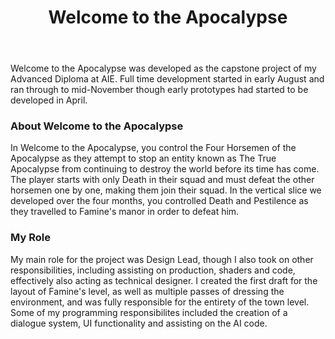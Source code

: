 ﻿---
layout: project
projectfeature: true
homepage: side
title: Welcome to the Apocalypse
year: 2020
genre: Tactics/Turn-Based Strategy
roles: Design Lead, Production, Level Design, Programming 
featureimage: /assets/images/projects/wtta.jpg
animatedimage: /assets/images/projects/wtta.jpg
mainvideo: https://www.youtube.com/embed/_XFcuIs5cWU
galleryimages:
  - /assets/images/projects/wtta.jpg
  - /assets/images/projects/wtta1.jpg
  - /assets/images/projects/wtta2.jpg
  - /assets/images/projects/wtta3.jpg
  - /assets/images/projects/wtta4.jpg
downloadlinks:
  - https://theburkester.itch.io/wtta
website: https://showcase.aie.edu.au/project/welcome-to-the-apocalypse/
team:
  - Nicholas Burke
  - Alexander Frencham
  - James Cretchley
  - Aaron Regterschot
  - Ben Macdonald
  - Callista Gale
  - Kyle Edmonds
  - Massimo Gamboni
  - Grant Roberts
  - James Goutos
  - Connor Li
---

Welcome to the Apocalypse was developed as the capstone project of my Advanced Diploma at AIE. Full time development started in early August and ran through to mid-November though early prototypes had started to be developed in April.

### About Welcome to the Apocalypse
In Welcome to the Apocalypse, you control the Four Horsemen of the Apocalypse as they attempt to stop an entity known as The True Apocalypse from continuing to destroy the world before its time has come. The player starts with only Death in their squad and must defeat the other horsemen one by one, making them join their squad. In the vertical slice we developed over the four months, you controlled Death and Pestilence as they travelled to Famine's manor in order to defeat him.

### My Role
My main role for the project was Design Lead, though I also took on other responsibilities, including assisting on production, shaders and code, effectively also acting as technical designer. I created the first draft for the layout of Famine's level, as well as multiple passes of dressing the environment, and was fully responsible for the entirety of the town level. Some of my programming responsibilites included the creation of a dialogue system, UI functionality and assisting on the AI code.